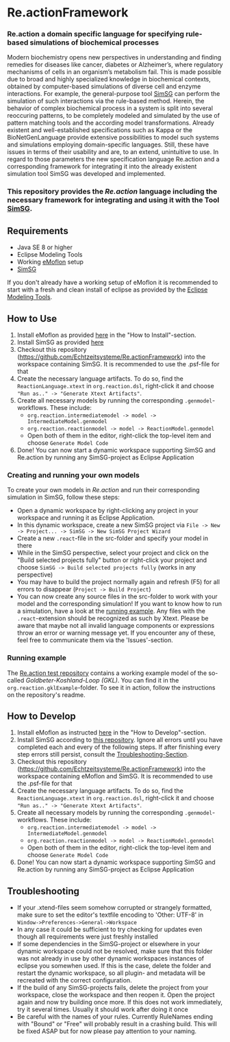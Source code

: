 # Re.actionFramework
### Re.action a domain specific language for specifying rule-based simulations of biochemical processes
Modern biochemistry opens new perspectives in understanding and finding remedies for diseases like
cancer, diabetes or Alzheimer’s, where regulatory mechanisms of cells in an organism’s metabolism
fail. This is made possible due to broad and highly specialized knowledge in biochemical contexts,
obtained by computer-based simulations of diverse cell and enzyme interactions.
For example, the general-purpose tool [SimSG](https://github.com/Echtzeitsysteme/SimSG) can perform the simulation of such interactions via the rule-based method. 
Herein, the behavior of complex biochemical process in a system is split into several reoccuring patterns, to be
completely modeled and simulated by the use of pattern matching tools and the according model
transformations.
Already existent and well-established specifications such as Kappa or the BioNetGenLanguage provide
extensive possibilities to model such systems and simulations employing domain-specific languages.
Still, these have issues in terms of their usability and are, to an extend, unintuitive to use.
In regard to those parameters the new specification language Re.action and a corresponding
framework for integrating it into the already existent simulation tool SimSG was developed and implemented.

### This repository provides the *Re.action* language including the necessary framework for integrating and using it with the Tool [SimSG](https://github.com/Echtzeitsysteme/SimSG).

## Requirements
* Java SE 8 or higher
 * Eclipse Modeling Tools
* Working [eMoflon](https://github.com/eMoflon/emoflon-ibex) setup
* [SimSG](https://github.com/Echtzeitsysteme/SimSG)

If you don't already have a working setup of eMoflon it is recommended to start with a fresh and clean install of eclipse as provided by the [Eclipse Modeling Tools](https://www.eclipse.org/downloads/packages/release/2020-06/r/eclipse-modeling-tools).
 
## How to Use

1. Install eMoflon as provided [here](https://github.com/eMoflon/emoflon-ibex#how-to-install) in the "How to Install"-section.
2. Install SimSG as provided [here](https://github.com/Echtzeitsysteme/SimSG)
3. Checkout this repository (https://github.com/Echtzeitsysteme/Re.actionFramework) into the workspace containing SimSG. It is recommended to use the .psf-file for that
4. Create the necessary language artifacts. To do so, find the `ReactionLanguage.xtext` in `org.reaction.dsl`, right-click it and choose `"Run as.." -> "Generate Xtext Artifacts"`.
5. Create all necessary models by running the corresponding `.genmodel`-workflows. These include:
    * `org.reaction.intermediatemodel -> model -> IntermediateModel.genmodel`
    * `org.reaction.reactionmodel -> model -> ReactionModel.genmodel`
    * Open both of them in the editor, right-click the top-level item and choose `Generate Model Code`
6. Done! You can now start a dynamic workspace supporting SimSG and Re.action by running any SimSG-project as Eclipse Application

### Creating and running your own models
To create your own models in *Re.action* and run their corresponding simulation in SimSG, follow these steps:
* Open a dynamic workspace by right-clicking any project in your workspace and running it as Eclipse Application.
* In this dynamic workspace, create a new SimSG project via `File -> New -> Project... -> SimSG -> New SimSG Project Wizard`
* Create a new `.react`-file in the src-folder and specify your model in there
* While in the SimSG perspective, select your project and click on the "Build selected projects fully" button or right-click your project and choose `SimSG -> Build selected projects fully` (works in any perspective)
 * You may have to build the project normally again and refresh (F5) for all errors to disappear (`Project -> Build Project`)
* You can now create any source files in the src-folder to work with your model and the corresponding simulation! If you want to know how to run a simulation, have a look at the [running example](https://github.com/Echtzeitsysteme/Re.actionFramework#running-example).
Any files with the `.react`-extension should be recognized as such by Xtext. Please be aware that maybe not all invalid language components or expressions throw an error or warning message yet. If you encounter any of these, feel free to communicate them via the 'Issues'-section.

### Running example
The [Re.action test repository](https://github.com/Echtzeitsysteme/Re.actionFramework-tests) contains a working example model of the so-called *Goldbeter-Koshland-Loop (GKL)*. You can find it in the `org.reaction.gklExample`-folder. To see it in action, follow the instructions on the repository's readme.

## How to Develop
1. Install eMoflon as instructed [here](https://github.com/eMoflon/emoflon-ibex#how-to-develop) in the "How to Develop"-section.
2. Install SimSG according to [this repository](https://github.com/Echtzeitsysteme/SimSG). Ignore all errors until you have completed each and every of the following steps. If after finishing every step errors still persist, consult the [Troubleshooting-Section](https://github.com/Echtzeitsysteme/Re.actionFramework#troubleshooting).
3. Checkout this repository (https://github.com/Echtzeitsysteme/Re.actionFramework) into the workspace containing eMoflon and SimSG. It is recommended to use the .psf-file for that
4. Create the necessary language artifacts. To do so, find the `ReactionLanguage.xtext` in `org.reaction.dsl`, right-click it and choose `"Run as.." -> "Generate Xtext Artifacts"`.
5. Create all necessary models by running the corresponding `.genmodel`-workflows. These include:
    * `org.reaction.intermediatemodel -> model -> IntermediateModel.genmodel`
    * `org.reaction.reactionmodel -> model -> ReactionModel.genmodel`
    * Open both of them in the editor, right-click the top-level item and choose `Generate Model Code`
6. Done! You can now start a dynamic workspace supporting SimSG and Re.action by running any SimSG-project as Eclipse Application

## Troubleshooting ##
* If your .xtend-files seem somehow corrupted or strangely formatted, make sure to set the editor's textfile encoding to 'Other: UTF-8' in `Window->Preferences->General->Workspace`
* In any case it could be sufficient to try checking for updates even though all requirements were just freshly installed
* If some dependencies in the SimSG-project or elsewhere in your dynamic workspace could not be resolved, make sure that this folder was not already in use by other dynamic workspaces instances of eclipse you somewhen used. If this is the case, delete the folder and restart the dynamic workspace, so all plugin- and metadata will be recreated with the correct configuration.
* If the build of any SimSG-projects fails, delete the project from your workspace, close the workspace and then reopen it. Open the project again and now try building once more. If this does not work immediately, try it several times. Usually it should work after doing it once
* Be careful with the names of your rules. Currently RuleNames ending with "Bound" or "Free" will probably result in a crashing build. This will be fixed ASAP but for now please pay attention to your naming.

